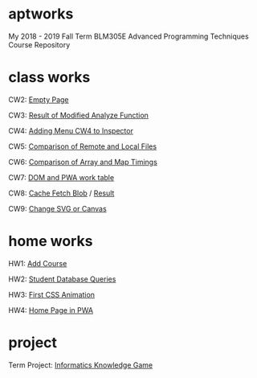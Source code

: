 # aptworks

My 2018 - 2019 Fall Term BLM305E Advanced Programming Techniques Course Repository

# class works

CW2: [Empty Page](https://sahinalcin.github.io/aptworks/sahincw2)

CW3: [Result of Modified Analyze Function](https://sahinalcin.github.io/aptworks/inspector.html)

CW4: [Adding Menu CW4 to Inspector](https://sahinalcin.github.io/aptworks/work/index.html)

CW5: [Comparison of Remote and Local Files](https://sahinalcin.github.io/aptworks/CW5/Comparison.html)

CW6: [Comparison of Array and Map Timings](https://sahinalcin.github.io/aptworks/CW6/Timing.html)

CW7: [DOM and PWA work table](https://sahinalcin.github.io/aptworks/CW7/table.html)

CW8: [Cache Fetch Blob](https://sahinalcin.github.io/aptworks/CW8/CW8_ss1.PNG) / [Result](https://sahinalcin.github.io/aptworks/CW8/CW8_ss2.PNG)

CW9: [Change SVG or Canvas](https://sahinalcin.github.io/aptworks/CW9/svg.html)

# home works

HW1: [Add Course](https://sahinalcin.github.io/aptworks/SahinHW1)

HW2: [Student Database Queries](https://sahinalcin.github.io/aptworks/HW2/Database.html)

HW3: [First CSS Animation](https://sahinalcin.github.io/aptworks/HW3/myfirstAnimation.html)

HW4: [Home Page in PWA](https://sahinalcin.github.io/aptworks/index.html)

# project

Term Project: [Informatics Knowledge Game](https://sahinalcin.github.io/aptworks/PROJECT/MyTermProject.html)
